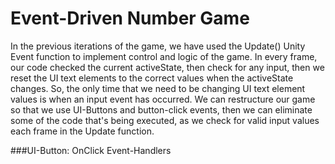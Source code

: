 # Event-Driven Number Game

In the previous iterations of the game, we have used the Update() Unity Event function to implement control and logic of the game.  In every frame, our code checked the current activeState, then check for any input, then we reset the UI text elements to the correct values when the activeState changes.  So, the only time that we need to be changing UI text element values is when an input event has occurred. We can restructure our game so that we use UI-Buttons and button-click events, then we can eliminate some of the code that's being executed, as we check for valid input values each frame in the Update function.  

###UI-Button: OnClick Event-Handlers